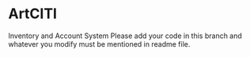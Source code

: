 # ArtCITI
Inventory and Account System
Please add your code in this branch and whatever you modify must be mentioned in readme file.
